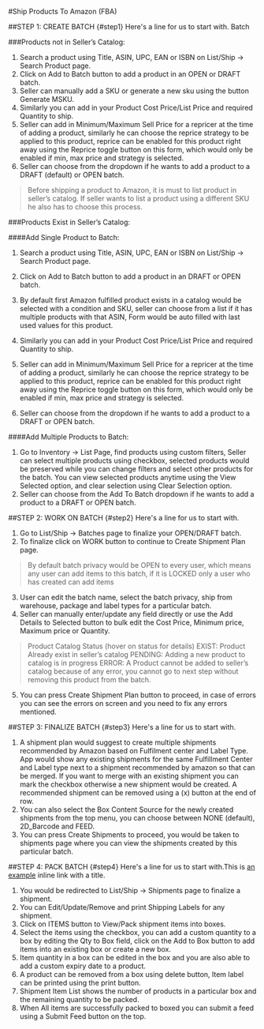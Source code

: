 #Ship Products To Amazon (FBA)

##STEP 1: CREATE BATCH {#step1}
Here's a line for us to start with. Batch

###Products not in Seller’s Catalog:
1.  Search a product using Title, ASIN, UPC, EAN or ISBN on List/Ship → Search Product page.
2.	Click on Add to Batch button to add a product in an OPEN or DRAFT batch.
3.	Seller can manually add a SKU or generate a new sku using the button Generate MSKU.
4.	Similarly you can add in your Product Cost Price/List Price and required Quantity to ship.
5.	Seller can add in Minimum/Maximum Sell Price for a repricer at the time of adding a product, similarly he can choose the reprice strategy to be applied to this product, reprice can be enabled for this product right away using the Reprice toggle button on this form, which would only be enabled if min, max price and strategy is selected.
6.	Seller can choose from the dropdown if he wants to add a product to a DRAFT (default) or OPEN batch.

>Before shipping a product to Amazon, it is must to list product in seller’s catalog. If seller wants to list a product using a different SKU he also has to choose this process.

###Products Exist in Seller’s Catalog:

####Add Single Product to Batch:
1.	Search a product using Title, ASIN, UPC, EAN or ISBN on List/Ship → Search Product page.
2.	Click on Add to Batch button to add a product in an DRAFT or OPEN batch.

3.	By default first Amazon fulfilled product exists in a catalog would be selected with a condition and SKU, seller can choose from a list if it has multiple products with that ASIN, Form would be auto filled with last used values for this product.
4.	Similarly you can add in your Product Cost Price/List Price and required Quantity to ship.
5.	Seller can add in Minimum/Maximum Sell Price for a repricer at the time of adding a product, similarly he can choose the reprice strategy to be applied to this product, reprice can be enabled for this product right away using the Reprice toggle button on this form, which would only be enabled if min, max price and strategy is selected.
6.	Seller can choose from the dropdown if he wants to add a product to a DRAFT or OPEN batch.

####Add Multiple Products to Batch:
1.	Go to Inventory → List Page, find products using custom filters, Seller can select multiple products using checkbox, selected products would be preserved while you can change filters and select other products for the batch. You can view selected products anytime using the View Selected option, and clear selection using Clear Selection option.
2.	Seller can choose from the Add To Batch dropdown if he wants to add a product to a DRAFT or OPEN batch.

##STEP 2: WORK ON BATCH {#step2}
Here's a line for us to start with.
1.	Go to List/Ship → Batches page to finalize your OPEN/DRAFT batch.
2.	To finalize click on WORK button to continue to Create Shipment Plan page.

>By default batch privacy would be OPEN to every user, which means any user can add items to this batch, if it is LOCKED only a user who has created can add items

3.	User can edit the batch name, select the batch privacy, ship from warehouse, package and label types for a particular batch.
4.	Seller can manually enter/update any field directly or use the Add Details to Selected button to bulk edit the Cost Price, Minimum price, Maximum price or Quantity.

>Product Catalog Status (hover on status for details)
EXIST: Product Already exist in seller’s catalog
PENDING: Adding a new product to catalog is in progress
ERROR: A Product cannot be added to seller’s catalog because of any error, you cannot go to next step without removing this product from the batch.

5.	You can press Create Shipment Plan button to proceed, in case of errors you can see the errors on screen and you need to fix
any errors mentioned.

##STEP 3: FINALIZE BATCH {#step3}
Here's a line for us to start with.
1.	A shipment plan would suggest to create multiple shipments recommended by Amazon based on Fulfilment center and Label Type. App would show any existing shipments for the same Fulfillment Center and Label type next to a shipment recommended by amazon so that can be merged. If you want to merge with an existing shipment you can mark the checkbox otherwise a new shipment would be created. A recommended shipment can be removed using a (x) button at the end of row.
2.	You can also select the Box Content Source for the newly created shipments from the top menu, you can choose between NONE (default), 2D_Barcode and FEED.
3.	You can press Create Shipments to proceed, you would be taken to shipments page where you can view the shipments created by this particular  batch.

##STEP 4: PACK BATCH {#step4}
Here's a line for us to start with.This is [an example](http://example.com/ "Title") inline link with a title.

1.	You would be redirected to List/Ship → Shipments page to finalize a shipment.
2.	You can Edit/Update/Remove and print Shipping Labels for any shipment.
3.	Click on ITEMS button to View/Pack shipment items into boxes.
4.	Select the items using the checkbox, you can add a custom quantity to a box by editing the Qty to Box field, click on the Add to Box button to add items into an existing box or create a new box.
5.	Item quantity in a box can be edited in the box and you are also able to add a custom expiry date to a product.
6.	A product can be removed from a box using delete button, Item label can be printed using the print button.
7.	Shipment Item List shows the number of products in a particular box and the remaining quantity to be packed.
8.	When All items are successfully packed to boxed you can submit a feed using a Submit Feed button on the top.
